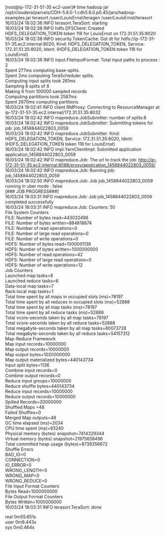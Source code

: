 [root@ip-172-31-51-35 ec2-user]# time hadoop jar /opt/cloudera/parcels/CDH-5.6.0-1.cdh5.6.0.p0.45/jars/hadoop-examples.jar terasort /user/LouisErnst/teragen /user/LouisErnst/terasort  
16/03/24 18:02:36 INFO terasort.TeraSort: starting  
16/03/24 18:02:38 INFO hdfs.DFSClient: Created HDFS_DELEGATION_TOKEN token 118 for LouisErnst on 172.31.51.35:8020  
16/03/24 18:02:38 INFO security.TokenCache: Got dt for hdfs://ip-172-31-51-35.ec2.internal:8020; Kind: HDFS_DELEGATION_TOKEN, Service: 172.31.51.35:8020, Ident: (HDFS_DELEGATION_TOKEN token 118 for LouisErnst)  
16/03/24 18:02:38 INFO input.FileInputFormat: Total input paths to process : 2  
Spent 277ms computing base-splits.  
Spent 2ms computing TeraScheduler splits.  
Computing input splits took 281ms  
Sampling 8 splits of 8  
Making 6 from 100000 sampled records  
Computing parititions took 2587ms  
Spent 2870ms computing partitions.  
16/03/24 18:02:41 INFO client.RMProxy: Connecting to ResourceManager at ip-172-31-51-35.ec2.internal/172.31.51.35:8032  
16/03/24 18:02:42 INFO mapreduce.JobSubmitter: number of splits:8  
16/03/24 18:02:42 INFO mapreduce.JobSubmitter: Submitting tokens for job: job_1458844022803_0059  
16/03/24 18:02:42 INFO mapreduce.JobSubmitter: Kind: HDFS_DELEGATION_TOKEN, Service: 172.31.51.35:8020, Ident: (HDFS_DELEGATION_TOKEN token 118 for LouisErnst)  
16/03/24 18:02:42 INFO impl.YarnClientImpl: Submitted application application_1458844022803_0059  
16/03/24 18:02:42 INFO mapreduce.Job: The url to track the job: http://ip-172-31-51-35.ec2.internal:8088/proxy/application_1458844022803_0059/  
16/03/24 18:02:42 INFO mapreduce.Job: Running job: job_1458844022803_0059  
16/03/24 18:02:50 INFO mapreduce.Job: Job job_1458844022803_0059 running in uber mode : false  
[### JOB PROGRESS###]  
16/03/24 18:03:31 INFO mapreduce.Job: Job job_1458844022803_0059 completed successfully  
16/03/24 18:03:31 INFO mapreduce.Job: Counters: 50  
        File System Counters  
                FILE: Number of bytes read=443032498  
                FILE: Number of bytes written=884818874  
                FILE: Number of read operations=0  
                FILE: Number of large read operations=0  
                FILE: Number of write operations=0  
                HDFS: Number of bytes read=1000001136  
                HDFS: Number of bytes written=1000000000  
                HDFS: Number of read operations=42  
                HDFS: Number of large read operations=0  
                HDFS: Number of write operations=12  
        Job Counters  
                Launched map tasks=8  
                Launched reduce tasks=6  
                Data-local map tasks=7  
                Rack-local map tasks=1  
                Total time spent by all maps in occupied slots (ms)=78197  
                Total time spent by all reduces in occupied slots (ms)=52888  
                Total time spent by all map tasks (ms)=78197  
                Total time spent by all reduce tasks (ms)=52888  
                Total vcore-seconds taken by all map tasks=78197  
                Total vcore-seconds taken by all reduce tasks=52888  
                Total megabyte-seconds taken by all map tasks=80073728  
                Total megabyte-seconds taken by all reduce tasks=54157312  
        Map-Reduce Framework  
                Map input records=10000000  
                Map output records=10000000  
                Map output bytes=1020000000  
                Map output materialized bytes=440143734  
                Input split bytes=1136  
                Combine input records=0  
                Combine output records=0  
                Reduce input groups=10000000  
                Reduce shuffle bytes=440143734  
                Reduce input records=10000000  
                Reduce output records=10000000  
                Spilled Records=20000000  
                Shuffled Maps =48  
                Failed Shuffles=0  
                Merged Map outputs=48  
                GC time elapsed (ms)=2034  
                CPU time spent (ms)=93240  
                Physical memory (bytes) snapshot=7414329344  
                Virtual memory (bytes) snapshot=21975658496  
                Total committed heap usage (bytes)=8739356672  
        Shuffle Errors  
                BAD_ID=0  
                CONNECTION=0  
                IO_ERROR=0  
                WRONG_LENGTH=0  
                WRONG_MAP=0  
                WRONG_REDUCE=0  
        File Input Format Counters  
                Bytes Read=1000000000  
        File Output Format Counters  
                Bytes Written=1000000000  
16/03/24 18:03:31 INFO terasort.TeraSort: done  
  
real    0m55.651s  
user    0m8.443s  
sys     0m0.464s  
